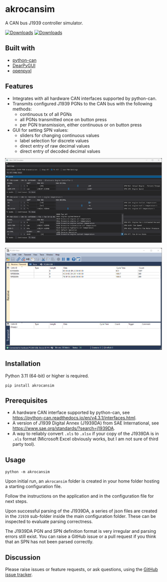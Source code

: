 # akrocansim
A CAN bus J1939 controller simulator.

[![Downloads](https://static.pepy.tech/badge/akrocansim)](https://pepy.tech/project/akrocansim)
[![Downloads](https://static.pepy.tech/badge/akrocansim/month)](https://pepy.tech/project/akrocansim)

## Built with
- [python-can](https://github.com/hardbyte/python-can)
- [DearPyGUI](https://github.com/hoffstadt/DearPyGui)
- [openpyxl](https://openpyxl.readthedocs.io/)

## Features
- Integrates with all hardware CAN interfaces supported by python-can.
- Transmits configured J1939 PGNs to the CAN bus with the following methods:
  - continuous tx of all PGNs
  - all PGNs transmitted once on button press
  - per PGN transmission, either continuous or on button press
- GUI for setting SPN values:
  - sliders for changing continuous values
  - label selection for discrete values
  - direct entry of raw decimal values
  - direct entry of decoded decimal values

![Akrocansim demo screenshot](https://raw.githubusercontent.com/cfsok/akrocansim/main/docs/images/demo_2_Akrocansim.png)

![PCAN-View demo screenshot](https://raw.githubusercontent.com/cfsok/akrocansim/main/docs/images/demo_1_PCAN-View.png)

## Installation
Python 3.11 (64-bit) or higher is required.

```
pip install akrocansim
```

## Prerequisites
- A hardware CAN interface supported by python-can,
see https://python-can.readthedocs.io/en/v4.3.1/interfaces.html.
- A version of J1939 Digital Annex (J1939DA) from SAE International, see https://www.sae.org/standards/?search=j1939DA.
- A way to reliably convert `.xls` to `.xlsx` if your copy of the J1939DA is in `.xls` format
(Microsoft Excel obviously works, but I am not sure of third party tool).

## Usage
```
python -m akrocansim
```

Upon initial run, an `akrocansim` folder is created in your home folder hosting a starting configuration file.

Follow the instructions on the application and in the configuration file for next steps.

Upon successful parsing of the J1939DA, a series of json files are created in the `J1939` sub-folder inside the main configuration folder.
These can be inspected to evaluate parsing correctness.

The J1939DA PGN and SPN definition format is very irregular and parsing errors still exist.
You can raise a GitHub issue or a pull request if you think that an SPN has not been parsed correctly.

## Discussion
Please raise issues or feature requests, or ask questions, using the [GitHub issue tracker](https://github.com/cfsok/akrocansim/issues).
